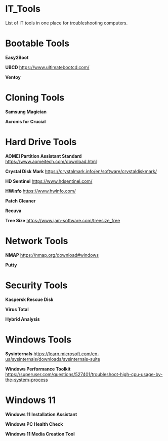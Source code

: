 # IT_Tools
List of IT tools in one place for troubleshooting computers. 

# Bootable Tools
**Easy2Boot** 

**UBCD**   https://www.ultimatebootcd.com/

**Ventoy**

# Cloning Tools
**Samsung Magician**

**Acronis for Crucial**


# Hard Drive Tools
**AOMEI Partition Assistant Standard** https://www.aomeitech.com/download.html

**Crystal Disk Mark** https://crystalmark.info/en/software/crystaldiskmark/

**HD Sentinel**   https://www.hdsentinel.com/

**HWinfo**   https://www.hwinfo.com/  

**Patch Cleaner** 

**Recuva** 

**Tree Size**   https://www.jam-software.com/treesize_free

# Network Tools
**NMAP**   https://nmap.org/download#windows

**Putty** 

# Security Tools
**Kaspersk Rescue Disk**

**Virus Total** 

**Hybrid Analysis**

# Windows Tools
**Sysinternals**   https://learn.microsoft.com/en-us/sysinternals/downloads/sysinternals-suite

**Windows Performance Toolkit** https://superuser.com/questions/527401/troubleshoot-high-cpu-usage-by-the-system-process

# Windows 11
**Windows 11 Installation Assistant**

**Windows PC Health Check** 

**Windows 11 Media Creation Tool** 




